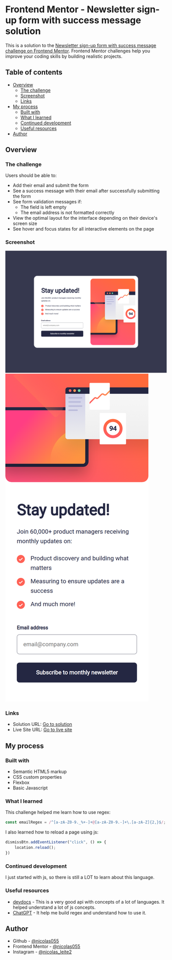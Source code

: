 # Frontend Mentor - Newsletter sign-up form with success message solution

This is a solution to the [Newsletter sign-up form with success message challenge on Frontend Mentor](https://www.frontendmentor.io/challenges/newsletter-signup-form-with-success-message-3FC1AZbNrv). Frontend Mentor challenges help you improve your coding skills by building realistic projects. 

## Table of contents

- [Overview](#overview)
  - [The challenge](#the-challenge)
  - [Screenshot](#screenshot)
  - [Links](#links)
- [My process](#my-process)
  - [Built with](#built-with)
  - [What I learned](#what-i-learned)
  - [Continued development](#continued-development)
  - [Useful resources](#useful-resources)
- [Author](#author)

## Overview

### The challenge

Users should be able to:

- Add their email and submit the form
- See a success message with their email after successfully submitting the form
- See form validation messages if:
  - The field is left empty
  - The email address is not formatted correctly
- View the optimal layout for the interface depending on their device's screen size
- See hover and focus states for all interactive elements on the page

### Screenshot

![Desktop](/screenshots/desktop.png)
![Mobile](/screenshots/mobile.png)


### Links

- Solution URL: [Go to solution](https://www.frontendmentor.io/solutions/frontendmentornewslettersignup-R39tHQATbF)
- Live Site URL: [Go to live site](https://frontend-mentor-newsletter-sign-up-orpin.vercel.app/)

## My process

### Built with

- Semantic HTML5 markup
- CSS custom properties
- Flexbox
- Basic Javascript

### What I learned

This challenge helped me learn how to use regex:
```js
const emailRegex = /^[a-zA-Z0-9._%+-]+@[a-zA-Z0-9.-]+\.[a-zA-Z]{2,}$/;
```

I also learned how to reload a page using js:
```js
dismissBtn.addEventListener("click", () => {
    location.reload();
})
```

### Continued development

I just started with js, so there is still a LOT to learn about this language. 

### Useful resources

- [devdocs](https://devdocs.io/) - This is a very good api with concepts of a lot of languages. It helped understand a lot of js concepts.
- [ChatGPT](https://chat.openai.com/) - It help me build regex and understand how to use it.

## Author

- Github - [@nicolas055](https://github.com/nicolas055)
- Frontend Mentor - [@nicolas055](https://www.frontendmentor.io/profile/nicolas055)
- Instagram - [@nicolas_leite2](https://www.instagram.com/nicolas_leite2/)
